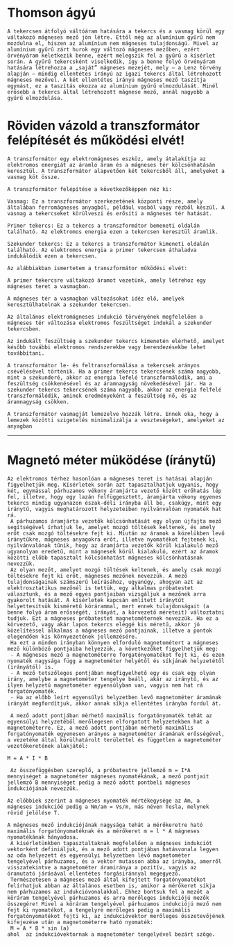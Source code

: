 # Thomson ágyú

    A tekercsen átfolyó váltóáram hatására a tekercs és a vasmag körül egy váltakozó mágneses mező jön létre. Ettől még az alumínium gyűrű nem mozdulna el, hiszen az alumínium nem mágneses tulajdonságú. Mivel az alumínium gyűrű zárt hurok egy változó mágneses mezőben, ezért örvényáram keletkezik benne, ezért melegszik fel a gyűrű a kísérlet során. A gyűrű tekercsként viselkedik, így a benne folyó örvényáram hatására létrehozza a „saját” mágneses mezejét, mely – a Lenz törvény alapján – mindig ellentétes irányú az igazi tekercs által létrehozott mágneses mezővel. A két ellentétes irányú mágneses mező taszítja egymást, ez a taszítás okozza az alumínium gyűrű elmozdulását. Minél erősebb a tekercs által létrehozott mágnese mező, annál nagyobb a gyűrű elmozdulása.

# Röviden vázold a transzformátor felépítését és működési elvét!

    A transzformátor egy elektromágneses eszköz, amely átalakítja az elektromos energiát az áramló áram és a mágneses tér kölcsönhatásán keresztül. A transzformátor alapvetően két tekercsből áll, amelyeket a vasmag köt össze.

    A transzformátor felépítése a következőképpen néz ki:

    Vasmag: Ez a transzformátor szerkezetének központi része, amely általában ferromágneses anyagból, például vasból vagy rézből készül. A vasmag a tekercseket körülveszi és erősíti a mágneses tér hatását.

    Primer tekercs: Ez a tekercs a transzformátor bemeneti oldalán található. Az elektromos energia ezen a tekercsen keresztül áramlik.

    Szekunder tekercs: Ez a tekercs a transzformátor kimeneti oldalán található. Az elektromos energia a primer tekercsen áthaladva indukálódik ezen a tekercsen.

    Az alábbiakban ismertetem a transzformátor működési elvét:

    A primer tekercsre váltakozó áramot vezetünk, amely létrehoz egy mágneses teret a vasmagban.

    A mágneses tér a vasmagban változásokat idéz elő, amelyek keresztülhatolnak a szekunder tekercsen.

    Az általános elektromágneses indukció törvényének megfelelően a mágneses tér változása elektromos feszültséget indukál a szekunder tekercsben.

    Az indukált feszültség a szekunder tekercs kimenetén elérhető, amelyet később további elektromos rendszerekbe vagy berendezésekbe lehet továbbítani.

    A transzformátor le- és feltranszformálása a tekercsek arányos csévélésével történik. Ha a primer tekercs tekercsének száma nagyobb, mint a szekunderé, akkor az energia lefelé transzformálódik, ami a feszültség csökkenésével és az áramnagyság növekedésével jár. Ha a szekunder tekercs tekercsének száma nagyobb, akkor az energia felfelé transzformálódik, aminek eredményeként a feszültség nő, és az áramnagyság csökken.

    A transzformátor vasmagját lemezelve hozzák létre. Ennek oka, hogy a lemezek közötti szigetelés minimalizálja a veszteségeket, amelyeket az anyagban
    
---
# Magnetó méter müködése (íránytű)

    Az elektromos térhez hasonlóan a mágneses teret is hatásai alapján figyelhetjük meg. Kísérletek során azt tapasztalhatjuk ugyanis, hogy két, egymással párhuzamos vékony áramjárta vezető között erőhatás lép fel, illetve, hogy egy lazán felfüggesztett, áramjárta vékony egyenes tekercs mindig ugyanazon észak-déli irányba áll be, csakúgy, mint egy iránytű, vagyis meghatározott helyzeteiben nyilvánvalóan nyomaték hat rá.
     A párhuzamos áramjárta vezetők kölcsönhatását egy olyan újfajta mező segítségével írhatjuk le, amelyet mozgó töltések keltenek, és amely erőt csak mozgó töltésekre fejt ki. Miután az áramok a közelükben levő iránytűkre, mágneses anyagokra erőt, illetve nyomatékot fejtenek ki, nyilvánvalónak tűnik, hogy az áramjárta vezetők körül kialakuló mező ugyanolyan eredetű, mint a mágnesek körül kialakuló, ezért az áramok közötti előbb tapasztalt kölcsönhatást mágneses kölcsönhatásnak nevezzük.
     Az olyan mezőt, amelyet mozgó töltések keltenek, és amely csak mozgó töltésekre fejt ki erőt, mágneses mezőnek nevezzük. A mező tulajdonságainak számszerű leírásához, ugyanúgy, ahogyan azt az elektrosztatikus mezőnél is tettük, egy alkalmas próbatestet választunk, és a mező egyes pontjaiban vizsgáljuk a mezőnek arra gyakorolt hatását. A kísérletek kapcsán említett iránytűt helyettesítsük kisméretű körárammal, mert ennek tulajdonságait (a benne folyó áram erősségét, irányát, a körvezető méreteit) változtatni tudjuk. Ezt a mágneses próbatestet magnetométernek nevezzük. Ha ez a körvezető, vagy akár lapos tekercs eléggé kis méretű, akkor jó közelítéssel alkalmas a mágneses mező pontjainak, illetve a pontok elegendően kis környezetének jellemzésére.
     Ha ezt a minden irányban könnyen elforduló magnetométert a mágneses mező különböző pontjaiba helyezzük, a következőket figyelhetjük meg:
     - A mágneses mező a magnetométerre forgatónyomatékot fejt ki, és ezen nyomaték nagysága függ a magnetométer helyétől és síkjának helyzetétől (irányától) is.
     - A mező tetszőleges pontjában megfigyelhető egy és csak egy olyan irány, amelybe a magnetométer tengelye beáll, akár az iránytű, és az ilyen helyzetű magnetométer egyensúlyban van, vagyis nem hat rá forgatónyomaték.
     - Ha az előbb leírt egyensúlyi helyzetben levő magnetométer áramának irányát megfordítjuk, akkor annak síkja ellentétes irányba fordul át.

     A mező adott pontjában mérhető maximális forgatónyomaték tehát az egyensúlyi helyzetéből merőlegesen elforgatott helyzetekben hat a magnetométerre. Ez, a mező adott pontjában mérhető maximális forgatónyomaték egyenesen arányos a magnetométer áramának erősségével, a vezetéke által körülhatárolt területtel és független a magnetométer vezetőkeretének alakjától:

    M = A * I * B

     Az összefüggésben szereplő, a próbatestre jellemző m = I*A mennyiséget a magnetométer mágneses nyomatékának, a mező pontjait jellemző B mennyiséget pedig a mező adott pontbeli mágneses indukciójának nevezzük.

    Az előbbiek szerint a mágneses nyomaték mértékegysége az Am, a mágneses indukcióé pedig a Nm/am = Vs/m, más néven Tesla, melynek rövid jelölése T.

    A mágneses mező indukciójának nagysága tehát a mérőkeretre ható maximális forgatónyomatéknak és a mérőkeret m = l * A mágneses nyomatékának hányadosa.
     A kísérletünkben tapasztaltaknak megfelelően a mágneses indukciót vektorként definiáljuk, és a mező adott pontjában hatásvonala legyen az oda helyezett és egyensúlyi helyzetben lévő magnetométer tengelyével párhuzamos, és a vektor mutasson abba az irányba, amerről visszatekintve a magnetométer áramiránya a pozitív, vagyis az óramutató járásával ellentétes forgásiránnyal megegyező.
     Természetesen a mágneses mező által kifejtett forgatónyomatékot felírhatjuk abban az általános esetben is, amikor a mérőkeret síkja nem párhuzamos az indukcióvonalakkal. Ehhez bontsuk fel a mezőt a köráram tengelyével párhuzamos és arra merőleges indukciójú mezők összegére! Mivel a köráram tengelyével párhuzamos indukciójú mező nem fejt ki nyomatékot, a tengelyre merőleges pedig a maximális forgatónyomatékot fejti ki, az indukcióvektor merőleges összetevőjének kifejezése után a magnetométerre ható nyomaték:
     M = A * B * sin (a)
    ahol  az indukcióvektornak a magnetométer tengelyével bezárt szöge.